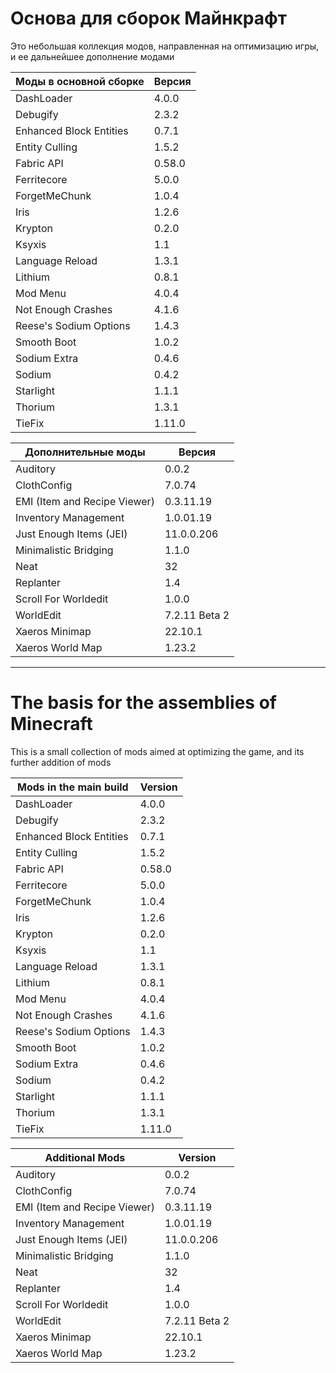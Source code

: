 # Основа для сборок Майнкрафт

Это небольшая коллекция модов, направленная на оптимизацию игры, и ее дальнейшее дополнение модами

| Моды в основной сборке  | Версия |
|-------------------------|--------|
| DashLoader              | 4.0.0  |
| Debugify                | 2.3.2  |
| Enhanced Block Entities | 0.7.1  |
| Entity Culling          | 1.5.2  |
| Fabric API              | 0.58.0 |
| Ferritecore             | 5.0.0  |
| ForgetMeChunk           | 1.0.4  |
| Iris                    | 1.2.6  |
| Krypton                 | 0.2.0  |
| Ksyxis                  | 1.1    |
| Language Reload         | 1.3.1  |
| Lithium                 | 0.8.1  |
| Mod Menu                | 4.0.4  |
| Not Enough Crashes      | 4.1.6  |
| Reese's Sodium Options  | 1.4.3  |
| Smooth Boot             | 1.0.2  |
| Sodium Extra            | 0.4.6  |
| Sodium                  | 0.4.2  |
| Starlight               | 1.1.1  |
| Thorium                 | 1.3.1  |
| TieFix                  | 1.11.0 |

| Дополнительные моды     | Версия |
|-------------------------|--------|
| Auditory                | 0.0.2  |
| ClothConfig             | 7.0.74 |
| EMI (Item and Recipe Viewer) | 0.3.11.19  |
| Inventory Management    | 1.0.01.19  |
| Just Enough Items (JEI) | 11.0.0.206|
| Minimalistic Bridging   | 1.1.0  |
| Neat                    | 32     |
| Replanter               | 1.4    |
| Scroll For Worldedit    | 1.0.0  |
| WorldEdit               | 7.2.11 Beta 2  |
| Xaeros Minimap          | 22.10.1 |
| Xaeros World Map        | 1.23.2 |




<hr>

# The basis for the assemblies of Minecraft

This is a small collection of mods aimed at optimizing the game, and its further addition of mods

| Mods in the main build  | Version |
|-------------------------|--------|
| DashLoader              | 4.0.0  |
| Debugify                | 2.3.2  |
| Enhanced Block Entities | 0.7.1  |
| Entity Culling          | 1.5.2  |
| Fabric API              | 0.58.0 |
| Ferritecore             | 5.0.0  |
| ForgetMeChunk           | 1.0.4  |
| Iris                    | 1.2.6  |
| Krypton                 | 0.2.0  |
| Ksyxis                  | 1.1    |
| Language Reload         | 1.3.1  |
| Lithium                 | 0.8.1  |
| Mod Menu                | 4.0.4  |
| Not Enough Crashes      | 4.1.6  |
| Reese's Sodium Options  | 1.4.3  |
| Smooth Boot             | 1.0.2  |
| Sodium Extra            | 0.4.6  |
| Sodium                  | 0.4.2  |
| Starlight               | 1.1.1  |
| Thorium                 | 1.3.1  |
| TieFix                  | 1.11.0 |

| Additional Mods         | Version |
|-------------------------|--------|
| Auditory                | 0.0.2  |
| ClothConfig             | 7.0.74 |
| EMI (Item and Recipe Viewer) | 0.3.11.19  |
| Inventory Management    | 1.0.01.19  |
| Just Enough Items (JEI) | 11.0.0.206|
| Minimalistic Bridging   | 1.1.0  |
| Neat                    | 32     |
| Replanter               | 1.4    |
| Scroll For Worldedit    | 1.0.0  |
| WorldEdit               | 7.2.11 Beta 2  |
| Xaeros Minimap          | 22.10.1 |
| Xaeros World Map        | 1.23.2 |
